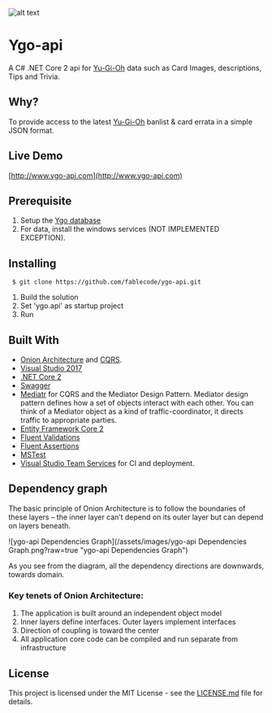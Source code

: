 ![alt text](https://fablecode.visualstudio.com/_apis/public/build/definitions/22ebd0cf-e8a2-4659-997b-95d960acfe61/3/badge?maxAge=0 "Visual studio team services build status") 

# Ygo-api
A C# .NET Core 2 api for [Yu-Gi-Oh](http://www.yugioh-card.com/uk/) data such as Card Images, descriptions, Tips and Trivia.

## Why?
To provide access to the latest [Yu-Gi-Oh](http://www.yugioh-card.com/uk/)  banlist & card errata in a simple JSON format.

## Live Demo
[http://www.ygo-api.com](http://www.ygo-api.com)

## Prerequisite
1. Setup the [Ygo database](https://github.com/fablecode/ygo-database)
2. For data, install the windows services (NOT IMPLEMENTED EXCEPTION).

## Installing
```
 $ git clone https://github.com/fablecode/ygo-api.git
```
1. Build the solution
2. Set 'ygo.api' as startup project
3. Run

## Built With
* [Onion Architecture](http://jeffreypalermo.com/blog/the-onion-architecture-part-1/) and [CQRS](https://martinfowler.com/bliki/CQRS.html).
* [Visual Studio 2017](https://www.visualstudio.com/downloads/)
* [.NET Core 2](https://www.microsoft.com/net/download/core)
* [Swagger](https://swagger.io/)
* [Mediatr](https://www.nuget.org/packages/MediatR/) for CQRS and the Mediator Design Pattern. Mediator design pattern defines how a set of objects interact with each other. You can think of a Mediator object as a kind of traffic-coordinator, it directs traffic to appropriate parties.
* [Entity Framework Core 2](https://www.nuget.org/packages/Microsoft.EntityFrameworkCore/)
* [Fluent Validations](https://www.nuget.org/packages/FluentValidation)
* [Fluent Assertions](https://www.nuget.org/packages/FluentAssertions)
* [MSTest](https://www.nuget.org/packages/MSTest.TestFramework)
* [Visual Studio Team Services](https://www.visualstudio.com/team-services/release-management/) for CI and deployment.

## Dependency graph
 The basic principle of Onion Architecture is to follow the boundaries of these layers – the inner layer can’t depend on its outer layer but can depend on layers beneath.
 
![ygo-api Dependencies Graph](/assets/images/ygo-api Dependencies Graph.png?raw=true "ygo-api Dependencies Graph")
 
 As you see from the diagram, all the dependency directions are downwards, towards domain.

### Key tenets of Onion Architecture:
1. The application is built around an independent object model
2. Inner layers define interfaces.  Outer layers implement interfaces
3. Direction of coupling is toward the center
4. All application core code can be compiled and run separate from infrastructure

## License
This project is licensed under the MIT License - see the [LICENSE.md](LICENSE) file for details.
